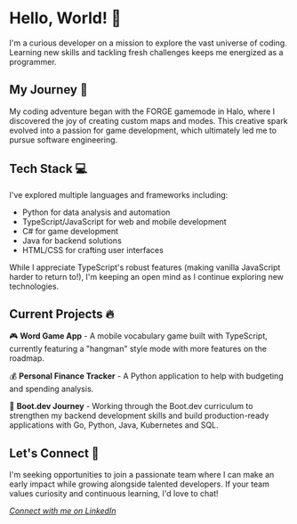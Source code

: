 # Hello, World! 👋

I'm a curious developer on a mission to explore the vast universe of coding. Learning new skills and tackling fresh challenges keeps me energized as a programmer.

## My Journey 🚀

My coding adventure began with the FORGE gamemode in Halo, where I discovered the joy of creating custom maps and modes. This creative spark evolved into a passion for game development, which ultimately led me to pursue software engineering.

## Tech Stack 💻

I've explored multiple languages and frameworks including:
- Python for data analysis and automation
- TypeScript/JavaScript for web and mobile development
- C# for game development
- Java for backend solutions
- HTML/CSS for crafting user interfaces

While I appreciate TypeScript's robust features (making vanilla JavaScript harder to return to!), I'm keeping an open mind as I continue exploring new technologies.

## Current Projects 🔥

🎮 **Word Game App** - A mobile vocabulary game built with TypeScript, currently featuring a "hangman" style mode with more features on the roadmap.

💰 **Personal Finance Tracker** - A Python application to help with budgeting and spending analysis.

🚀 **Boot.dev Journey** - Working through the Boot.dev curriculum to strengthen my backend development skills and build production-ready applications with Go, Python, Java, Kubernetes and SQL.

## Let's Connect 🤝

I'm seeking opportunities to join a passionate team where I can make an early impact while growing alongside talented developers. If your team values curiosity and continuous learning, I'd love to chat!

*[Connect with me on LinkedIn](your-linkedin-url)*
